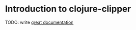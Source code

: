 # Introduction to clojure-clipper

TODO: write [great documentation](http://jacobian.org/writing/what-to-write/)
